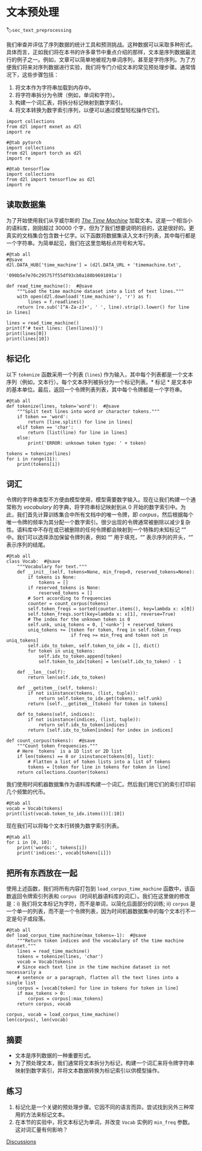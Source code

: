 # 文本预处理
:label:`sec_text_preprocessing`

我们审查并评估了序列数据的统计工具和预测挑战。这种数据可以采取多种形式。具体而言，正如我们将在本书的许多章节中重点介绍的那样，文本是序列数据最流行的例子之一。例如，文章可以简单地被视为单词序列，甚至是字符序列。为了方便我们将来对序列数据进行实验，我们将专门介绍文本的常见预处理步骤。通常情况下，这些步骤包括：

1. 将文本作为字符串加载到内存中。
1. 将字符串拆分为令牌（例如，单词和字符）。
1. 构建一个词汇表，将拆分标记映射到数字索引。
1. 将文本转换为数字索引序列，以便可以通过模型轻松操作它们。

```{.python .input}
import collections
from d2l import mxnet as d2l
import re
```

```{.python .input}
#@tab pytorch
import collections
from d2l import torch as d2l
import re
```

```{.python .input}
#@tab tensorflow
import collections
from d2l import tensorflow as d2l
import re
```

## 读取数据集

为了开始使用我们从亨威尔斯的 [*The Time Machine*](http://www.gutenberg.org/ebooks/35) 加载文本。这是一个相当小的语料库，刚刚超过 30000 个字，但为了我们想要说明的目的，这是很好的。更真实的文档集合包含数十亿字。以下函数将数据集读入文本行列表，其中每行都是一个字符串。为简单起见，我们在这里忽略标点符号和大写。

```{.python .input}
#@tab all
#@save
d2l.DATA_HUB['time_machine'] = (d2l.DATA_URL + 'timemachine.txt',
                                '090b5e7e70c295757f55df93cb0a180b9691891a')

def read_time_machine():  #@save
    """Load the time machine dataset into a list of text lines."""
    with open(d2l.download('time_machine'), 'r') as f:
        lines = f.readlines()
    return [re.sub('[^A-Za-z]+', ' ', line).strip().lower() for line in lines]

lines = read_time_machine()
print(f'# text lines: {len(lines)}')
print(lines[0])
print(lines[10])
```

## 标记化

以下 `tokenize` 函数采用一个列表 (`lines`) 作为输入，其中每个列表都是一个文本序列（例如，文本行）。每个文本序列被拆分为一个标记列表。* 标记 * 是文本中的基本单位。最后，返回一个令牌列表列表，其中每个令牌都是一个字符串。

```{.python .input}
#@tab all
def tokenize(lines, token='word'):  #@save
    """Split text lines into word or character tokens."""
    if token == 'word':
        return [line.split() for line in lines]
    elif token == 'char':
        return [list(line) for line in lines]
    else:
        print('ERROR: unknown token type: ' + token)

tokens = tokenize(lines)
for i in range(11):
    print(tokens[i])
```

## 词汇

令牌的字符串类型不方便由模型使用，模型需要数字输入。现在让我们构建一个通常称为 *vocabulary* 的字典，将字符串标记映射到从 0 开始的数字索引中。为此，我们首先计算训练集合中所有文档中的唯一令牌，即 *corpus*，然后根据每个唯一令牌的频率为其分配一个数字索引。很少出现的令牌通常被删除以减少复杂性。语料库中不存在或已被删除的任何令牌都会映射到一个特殊的未知标记 “<unk>” 中。我们可以选择添加保留令牌列表，例如 <pad> “” 用于填充，“<bos>” 表示序列的开头，“<eos>” 表示序列的结尾。

```{.python .input}
#@tab all
class Vocab:  #@save
    """Vocabulary for text."""
    def __init__(self, tokens=None, min_freq=0, reserved_tokens=None):
        if tokens is None:
            tokens = []
        if reserved_tokens is None:
            reserved_tokens = [] 
        # Sort according to frequencies
        counter = count_corpus(tokens)
        self.token_freqs = sorted(counter.items(), key=lambda x: x[0])
        self.token_freqs.sort(key=lambda x: x[1], reverse=True)
        # The index for the unknown token is 0
        self.unk, uniq_tokens = 0, ['<unk>'] + reserved_tokens
        uniq_tokens += [token for token, freq in self.token_freqs
                        if freq >= min_freq and token not in uniq_tokens]
        self.idx_to_token, self.token_to_idx = [], dict()
        for token in uniq_tokens:
            self.idx_to_token.append(token)
            self.token_to_idx[token] = len(self.idx_to_token) - 1

    def __len__(self):
        return len(self.idx_to_token)

    def __getitem__(self, tokens):
        if not isinstance(tokens, (list, tuple)):
            return self.token_to_idx.get(tokens, self.unk)
        return [self.__getitem__(token) for token in tokens]

    def to_tokens(self, indices):
        if not isinstance(indices, (list, tuple)):
            return self.idx_to_token[indices]
        return [self.idx_to_token[index] for index in indices]

def count_corpus(tokens):  #@save
    """Count token frequencies."""
    # Here `tokens` is a 1D list or 2D list
    if len(tokens) == 0 or isinstance(tokens[0], list):
        # Flatten a list of token lists into a list of tokens
        tokens = [token for line in tokens for token in line]
    return collections.Counter(tokens)
```

我们使用时间机器数据集作为语料库构建一个词汇。然后我们用它们的索引打印前几个频繁的代币。

```{.python .input}
#@tab all
vocab = Vocab(tokens)
print(list(vocab.token_to_idx.items())[:10])
```

现在我们可以将每个文本行转换为数字索引列表。

```{.python .input}
#@tab all
for i in [0, 10]:
    print('words:', tokens[i])
    print('indices:', vocab[tokens[i]])
```

## 把所有东西放在一起

使用上述函数，我们将所有内容打包到 `load_corpus_time_machine` 函数中，该函数返回令牌索引列表和 `corpus`（时间机器语料库的词汇）。我们在这里做的修改是：i) 我们将文本标记为字符，而不是单词，以简化后面部分的训练; ii) `corpus` 是一个单一的列表，而不是一个令牌列表，因为时间机器数据集中的每个文本行不一定是句子或段落。

```{.python .input}
#@tab all
def load_corpus_time_machine(max_tokens=-1):  #@save
    """Return token indices and the vocabulary of the time machine dataset."""
    lines = read_time_machine()
    tokens = tokenize(lines, 'char')
    vocab = Vocab(tokens)
    # Since each text line in the time machine dataset is not necessarily a
    # sentence or a paragraph, flatten all the text lines into a single list
    corpus = [vocab[token] for line in tokens for token in line]
    if max_tokens > 0:
        corpus = corpus[:max_tokens]
    return corpus, vocab

corpus, vocab = load_corpus_time_machine()
len(corpus), len(vocab)
```

## 摘要

* 文本是序列数据的一种重要形式。
* 为了预处理文本，我们通常将文本拆分为标记，构建一个词汇来将令牌字符串映射到数字索引，并将文本数据转换为标记索引以供模型操作。

## 练习

1. 标记化是一个关键的预处理步骤。它因不同的语言而异。尝试找到另外三种常用的方法来标记文本。
1. 在本节的实验中，将文本标记为单词，并改变 `Vocab` 实例的 `min_freq` 参数。这对词汇量有何影响？

[Discussions](https://discuss.d2l.ai/t/115)

